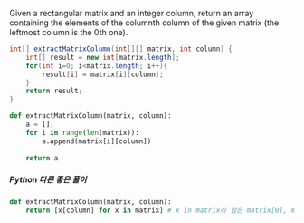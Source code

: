 Given a rectangular matrix and an integer column, return an array containing the elements of the columnth column of the given matrix (the leftmost column is the 0th one).

```java
int[] extractMatrixColumn(int[][] matrix, int column) {
    int[] result = new int[matrix.length];
    for(int i=0; i<matrix.length; i++){
        result[i] = matrix[i][column];
    }
    return result;
}
```

```python
def extractMatrixColumn(matrix, column):
    a = [];
    for i in range(len(matrix)):
        a.append(matrix[i][column])
        
    return a
```

##### Python 다른 좋은 풀이
```python
def extractMatrixColumn(matrix, column):
    return [x[column] for x in matrix] # x in matrix라 함은 matrix[0], matrix[1]을 말함, 그러므로 x[column]은 matrix][0][column], matrix[1][column] 이다.
```